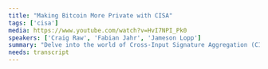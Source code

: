```yaml
---
title: "Making Bitcoin More Private with CISA"
tags: ['cisa']
media: https://www.youtube.com/watch?v=HvI7NPI_Pk0
speakers: ['Craig Raw', 'Fabian Jahr', 'Jameson Lopp']
summary: "Delve into the world of Cross-Input Signature Aggregation (CISA) with our expert panel from Sparrow Wallet, Bitcoin Core, and Casa. This discussion illuminates how CISA could revolutionize Bitcoin transactions by enhancing privacy and reducing fees. Uncover the technical aspects of half and full signature aggregation and understand their potential impact on the Bitcoin network."
needs: transcript
---
```

